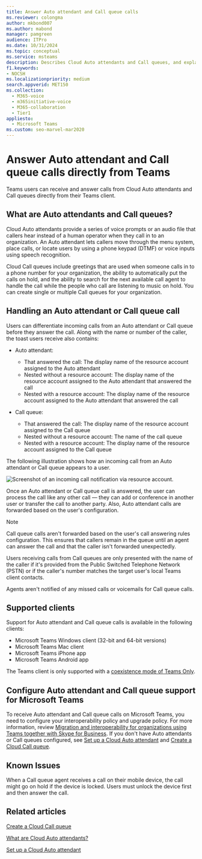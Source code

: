 ```yaml
---
title: Answer Auto attendant and Call queue calls
ms.reviewer: colongma
author: mkbond007
ms.author: mabond
manager: pamgreen
audience: ITPro
ms.date: 10/31/2024
ms.topic: conceptual
ms.service: msteams
description: Describes Cloud Auto attendants and Call queues, and explains how you can answer these calls in Microsoft Teams.
f1.keywords:
- NOCSH
ms.localizationpriority: medium
search.appverid: MET150
ms.collection: 
  - M365-voice
  - m365initiative-voice
  - M365-collaboration
  - Tier1
appliesto: 
  - Microsoft Teams
ms.custom: seo-marvel-mar2020
---
```


# Answer Auto attendant and Call queue calls directly from Teams

Teams users can receive and answer calls from Cloud Auto attendants and Call queues directly from their Teams client.

## What are Auto attendants and Call queues?

Cloud Auto attendants provide a series of voice prompts or an audio file that callers hear instead of a human operator when they call in to an organization. An Auto attendant lets callers move through the menu system, place calls, or locate users by using a phone keypad (DTMF) or voice inputs using speech recognition.

Cloud Call queues include greetings that are used when someone calls in to a phone number for your organization, the ability to automatically put the calls on hold, and the ability to search for the next available call agent to handle the call while the people who call are listening to music on hold. You can create single or multiple Call queues for your organization.

## Handling an Auto attendant or Call queue call

Users can differentiate incoming calls from an Auto attendant or Call queue before they answer the call. Along with the name or number of the caller, the toast users receive also contains:

- Auto attendant:
  - That answered the call: The display name of the resource account assigned to the Auto attendant
  - Nested without a resource account: The display name of the resource account assigned to the Auto attendant that answered the call
  - Nested with a resource account: The display name of the resource account assigned to the Auto attendant that answered the call

- Call queue:
  - That answered the call: The display name of the resource account assigned to the Call queue
  - Nested without a resource account: The name of the call queue
  - Nested with a resource account: The display name of the resource account assigned to the Call queue

The following illustration shows how an incoming call from an Auto attendant or Call queue appears to a user.

![Screenshot of an incoming call notification via resource account.](media/answer-auto-attendant-and-call-queue-calls-image1.png)

Once an Auto attendant or Call queue call is answered, the user can process the call like any other call &#x2014; they can add or conference in another user or transfer the call to another party. Also, Auto attendant calls are forwarded based on the user's configuration.

> [!NOTE]
> Call queue calls aren't forwarded based on the user's call answering rules configuration. This ensures that callers remain in the queue until an agent can answer the call and that the caller isn't forwarded unexpectedly.
>
> Users receiving calls from Call queues are only presented with the name of the caller if it's provided from the Public Switched Telephone Network (PSTN) or if the caller's number matches the target user's local Teams client contacts.
>
> Agents aren't notified of any missed calls or voicemails for Call queue calls.

## Supported clients

Support for Auto attendant and Call queue calls is available in the following clients:

- Microsoft Teams Windows client (32-bit and 64-bit versions)
- Microsoft Teams Mac client
- Microsoft Teams iPhone app
- Microsoft Teams Android app

The Teams client is only supported with a [coexistence mode of Teams Only](/microsoftteams/setting-your-coexistence-and-upgrade-settings).

## Configure Auto attendant and Call queue support for Microsoft Teams

To receive Auto attendant and Call queue calls on Microsoft Teams, you need to configure your interoperability policy and upgrade policy. For more information, review [Migration and interoperability for organizations using Teams together with Skype for Business](migration-interop-guidance-for-teams-with-skype.md). If you don't have Auto attendants or Call queues configured, see [Set up a Cloud Auto attendant](create-a-phone-system-auto-attendant.md) and [Create a Cloud Call queue](create-a-phone-system-call-queue.md).

## Known Issues

When a Call queue agent receives a call on their mobile device, the call might go on hold if the device is locked. Users must unlock the device first and then answer the call.

## Related articles

[Create a Cloud Call queue](create-a-phone-system-call-queue.md)

[What are Cloud Auto attendants?](what-are-phone-system-auto-attendants.md)

[Set up a Cloud Auto attendant](create-a-phone-system-auto-attendant.md)
